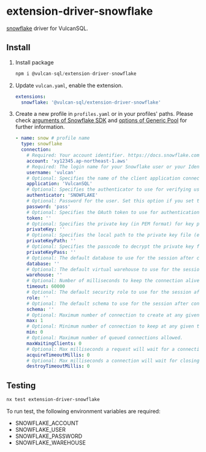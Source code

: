 # extension-driver-snowflake

[snowflake](https://www.snowflake.com/en/) driver for VulcanSQL.

## Install

1. Install package

   ```sql
   npm i @vulcan-sql/extension-driver-snowflake
   ```

2. Update `vulcan.yaml`, enable the extension.

   ```yaml
   extensions:
     snowflake: '@vulcan-sql/extension-driver-snowflake'
   ```

3. Create a new profile in `profiles.yaml` or in your profiles' paths.
   Please check [arguments of Snowflake SDK](https://docs.snowflake.com/en/user-guide/nodejs-driver-use.html#setting-the-connection-options) and [options of Generic Pool](https://github.com/coopernurse/node-pool) for further information.

   ```yaml
   - name: snow # profile name
     type: snowflake
     connection:
       # Required: Your account identifier. https://docs.snowflake.com/en/user-guide/admin-account-identifier.html
       account: 'xy12345.ap-northeast-1.aws'
       # Required: The login name for your Snowflake user or your Identity Provider (e.g. your login name for Okta).
       username: 'vulcan'
       # Optional: Specifies the name of the client application connecting to Snowflake.
       application: 'VulcanSQL'
       # Optional: Specifies the authenticator to use for verifying user login credentials.
       authenticator: 'SNOWFLAKE'
       # Optional: Password for the user. Set this option if you set the authenticator option to SNOWFLAKE or the Okta URL endpoint for your Okta account.
       password: 'pass'
       # Optional: Specifies the OAuth token to use for authentication. Set this option if you set the authenticator option to OAUTH.
       token: ''
       # Optional: Specifies the private key (in PEM format) for key pair authentication
       privateKey: ''
       # Optional: Specifies the local path to the private key file (e.g. rsa_key.p8)
       privateKeyPath: ''
       # Optional: Specifies the passcode to decrypt the private key file, if the file is encrypted.
       privateKeyPass: ''
       # Optional: The default database to use for the session after connecting.
       database: ''
       # Optional: The default virtual warehouse to use for the session after connecting. Used for performing queries, loading data, etc.
       warehouse: ''
       # Optional: Number of milliseconds to keep the connection alive with no response. Default: 60000 (1 minute).
       timeout: 60000
       # Optional: The default security role to use for the session after connecting.
       role: ''
       # Optional: The default schema to use for the session after connecting.
       schema: ''
       # Optional: Maximum number of connection to create at any given time. (default=1)
       max: 1
       # Optional: Minimum number of connection to keep at any given time. If this is set >= max, the pool will silently set the min to equal max. (default=0)
       min: 0
       # Optional: Maximum number of queued connections allowed.
       maxWaitingClients: 0
       # Optional: Max milliseconds a request will wait for a connection before timing out. (default no limit), if supplied should non-zero positive integer.
       acquireTimeoutMillis: 0
       # Optional: Max milliseconds a connection will wait for closing before timing out. (default no limit), if supplied should non-zero positive integer.
       destroyTimeoutMillis: 0
   ```

## Testing

```bash
nx test extension-driver-snowflake
```

To run test, the following environment variables are required:

- SNOWFLAKE_ACCOUNT
- SNOWFLAKE_USER
- SNOWFLAKE_PASSWORD
- SNOWFLAKE_WAREHOUSE
